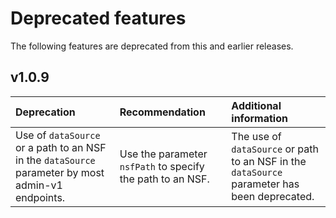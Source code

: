 # Deprecated features

The following features are deprecated from this and earlier releases. 

## v1.0.9

|Deprecation|Recommendation|Additional information|
|:----|:----|:----|
|Use of `dataSource` or a path to an NSF in the `dataSource` parameter by most admin-v1 endpoints.|Use the parameter `nsfPath` to specify the path to an NSF.|The use of `dataSource` or path to an NSF in the `dataSource` parameter has been deprecated.|

<!--## v1.0.7

|Deprecation|Recommendation|Additional information|
|:----|:----|:----|
|Use of `dataSource` or a path to an NSF in the `dataSource` parameter by most admin-v1 endpoints.|Use the parameter `dataSource` for a valid `dataSource` or the parameter `nsfPath` to specify the path to an NSF.|The use of `dataSource` or path to an NSF in the `dataSource` parameter is still supported but will be removed in **Domino REST API v1.0.9**. Until then, found usage will be logged in the `domino-keep.log` file, and the response for that call will contain the header `X-API-Status : deprecated`.|-->